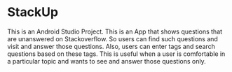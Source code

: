 <h1>StackUp</h1>

This is an Android Studio Project. This is an App that shows questions that are unanswered on Stackoverflow. So users can find such questions and visit and answer those questions. Also, users can enter tags and search questions based on these tags. This is useful when a user is comfortable in a particular topic and wants to see and answer those questions only.
